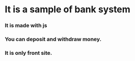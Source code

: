 # It is a sample of bank system
### It is made with js
### You can deposit and withdraw money.
### It is only front site.